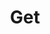 ---
title: Get
excerpt: >-
  Retrieve the readiness status of a specific site and details of any missing
  requirements to mark it as ready.
api:
  file: api.json
  operationId: sites#readiness-check
hidden: false
---